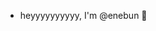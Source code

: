 - heyyyyyyyyyy, I'm @enebun 🐇

<!---
enebun/enebun is a ✨ special ✨ repository because its `README.md` (this file) appears on your GitHub profile.
You can click the Preview link to take a look at your changes.
--->

